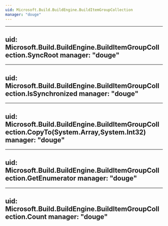 ```yaml
---
uid: Microsoft.Build.BuildEngine.BuildItemGroupCollection
manager: "douge"
---
```


---
uid: Microsoft.Build.BuildEngine.BuildItemGroupCollection.SyncRoot
manager: "douge"
---

---
uid: Microsoft.Build.BuildEngine.BuildItemGroupCollection.IsSynchronized
manager: "douge"
---

---
uid: Microsoft.Build.BuildEngine.BuildItemGroupCollection.CopyTo(System.Array,System.Int32)
manager: "douge"
---

---
uid: Microsoft.Build.BuildEngine.BuildItemGroupCollection.GetEnumerator
manager: "douge"
---

---
uid: Microsoft.Build.BuildEngine.BuildItemGroupCollection.Count
manager: "douge"
---
